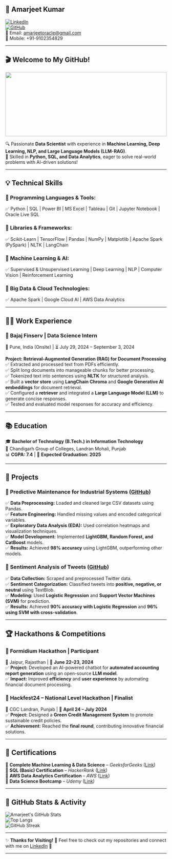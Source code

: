 ## 🚀 **Amarjeet Kumar**  
[![LinkedIn](https://img.shields.io/badge/LinkedIn-amarjeet--kumar-blue?style=for-the-badge&logo=linkedin)](https://linkedin.com/in/amarjeet-kumar)  
[![GitHub](https://img.shields.io/badge/GitHub-amarjeetamrat910-black?style=for-the-badge&logo=github)](https://github.com/amarjeetamrat910)  
📧 Email: amarjeetoracle@gmail.com  
📱 Mobile: +91-9102354829  

---

## 🎬 **Welcome to My GitHub!**  
<img src="https://media.giphy.com/media/3o7bu3XilJ5BOiSGic/giphy.gif" width="100%" height="200px">  

🔍 Passionate **Data Scientist** with experience in **Machine Learning, Deep Learning, NLP, and Large Language Models (LLM-RAG)**.   
🚀 Skilled in **Python, SQL, and Data Analytics**, eager to solve real-world problems with AI-driven solutions!  

---

## 💡 **Technical Skills**  
### 📌 **Programming Languages & Tools:**  
✅ Python | SQL | Power BI | MS Excel | Tableau | Git | Jupyter Notebook | Oracle Live SQL  

### 📌 **Libraries & Frameworks:**  
✅ Scikit-Learn | TensorFlow | Pandas | NumPy | Matplotlib | Apache Spark (PySpark) | NLTK | LangChain  

### 📌 **Machine Learning & AI:**  
✅ Supervised & Unsupervised Learning | Deep Learning | NLP | Computer Vision | Reinforcement Learning  

### 📌 **Big Data & Cloud Technologies:**  
✅ Apache Spark | Google Cloud AI | AWS Data Analytics  

---

## 👨‍💻 **Work Experience**  
### 🏢 **Bajaj Finserv | Data Science Intern**   
📍 Pune, India (Onsite) | ⏳ July 29, 2024 – September 3, 2024  

**Project: Retrieval-Augmented Generation (RAG) for Document Processing**  
✅ Extracted and processed text from PDFs efficiently.  
✅ Split long documents into manageable chunks for better processing.  
✅ Tokenized text into sentences using **NLTK** for structured analysis.  
✅ Built a **vector store** using **LangChain Chroma** and **Google Generative AI embeddings** for document retrieval.  
✅ Configured a **retriever** and integrated a **Large Language Model (LLM)** to generate concise responses.  
✅ Tested and evaluated model responses for accuracy and efficiency.  

---

## 📚 **Education**  
🎓 **Bachelor of Technology (B.Tech.) in Information Technology**  
📍 Chandigarh Group of Colleges, Landran Mohali, Punjab  
📊 **CGPA: 7.4** | 📅 **Expected Graduation: 2025**  

---

## 🚀 **Projects**  

### 🔹 **Predictive Maintenance for Industrial Systems** ([GitHub](#))  
✅ **Data Preprocessing:** Loaded and cleaned large CSV datasets using Pandas.  
✅ **Feature Engineering:** Handled missing values and encoded categorical variables.  
✅ **Exploratory Data Analysis (EDA):** Used correlation heatmaps and visualization techniques.  
✅ **Model Development:** Implemented **LightGBM, Random Forest, and CatBoost** models.  
✅ **Results:** Achieved **98% accuracy** using LightGBM, outperforming other models.  

### 🔹 **Sentiment Analysis of Tweets** ([GitHub](#))  
✅ **Data Collection:** Scraped and preprocessed Twitter data.  
✅ **Sentiment Categorization:** Classified tweets into **positive, negative, or neutral** using TextBlob.  
✅ **Modeling:** Used **Logistic Regression** and **Support Vector Machines (SVM)** for prediction.  
✅ **Results:** Achieved **90% accuracy with Logistic Regression** and **96% using SVM with cross-validation**.  

---

## 🏆 **Hackathons & Competitions**  

### 🎯 **Formidium Hackathon | Participant**  
📍 Jaipur, Rajasthan | 📅 **June 22–23, 2024**  
✅ **Project:** Developed an AI-powered chatbot for **automated accounting report generation** using an open-source **LLM model**.  
✅ **Impact:** Improved **efficiency** and **user experience** by automating financial document processing.  

### 🎯 **Hackfest24 – National Level Hackathon | Finalist**  
📍 CGC Landran, Punjab | 📅 **April 24 – July 2024**  
✅ **Project:** Designed a **Green Credit Management System** to promote sustainable credit policies.  
✅ **Achievement:** Reached the **final round**, contributing innovative financial solutions.  

---

## 📜 **Certifications**  
📌 **Complete Machine Learning & Data Science** – *GeeksforGeeks* ([Link](#))  
📌 **SQL (Basic) Certification** – *HackerRank* ([Link](#))  
📌 **AWS Data Analytics Certification** – *AWS* ([Link](#))  
📌 **Data Science Bootcamp** – *Udemy* ([Link](#))  

---

## 🎯 **GitHub Stats & Activity**  

![Amarjeet's GitHub Stats](https://github-readme-stats.vercel.app/api?username=amarjeetamrat910&show_icons=true&theme=radical)  
![Top Langs](https://github-readme-stats.vercel.app/api/top-langs/?username=amarjeetamrat910&layout=compact&theme=tokyonight)  
![GitHub Streak](https://streak-stats.demolab.com/?user=amarjeetamrat910&theme=highcontrast)  

---

✨ **Thanks for Visiting!** 🚀 Feel free to check out my repositories and connect with me on [LinkedIn](https://linkedin.com/in/amarjeet-kumar) 🎯  

---
